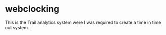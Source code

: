 # webclocking
This is the Trail analytics system were I was required to create a time in time out system.
